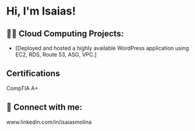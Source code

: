 <h1>Hi, I'm Isaias! 

<h2>👨‍💻 Cloud Computing Projects:</h2>

 - [Deployed and hosted a highly available WordPress application using EC2, RDS, Route 53, ASG, VPC.]


<h2> Certifications</h2>
CompTIA A+ 



<h2> 🤳 Connect with me:</h2>
www.linkedin.com/in/isaiasmolina



[linkedin]: www.linkedin.com/in/isaiasmolina


